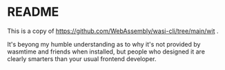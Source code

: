 # README

This is a copy of https://github.com/WebAssembly/wasi-cli/tree/main/wit .

It's beyong my humble understanding as to why it's not provided by wasmtime and friends when installed, but people who designed it are clearly smarters than your usual frontend developer.
